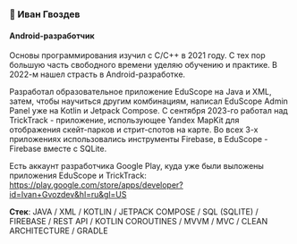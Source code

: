 ### 👋 Иван Гвоздев
#### Android-разработчик

Основы программирования изучил с C/C++ в 2021 году. С тех пор большую часть свободного времени уделяю обучению и практике. В 2022-м нашел страсть в Android-разработке.

Разработал образовательное приложение EduScope на Java и XML, затем, чтобы научиться другим комбинациям, написал EduScope Admin Panel уже на Kotlin и Jetpack Compose. С сентября 2023-го работал над TrickTrack - приложение, использующее Yandex MapKit для отображения скейт-парков и стрит-спотов на карте. Во всех 3-х приложениях использовались инструменты Firebase, в EduScope - Firebase вместе с SQLite.

Есть аккаунт разработчика Google Play, куда уже были выложены приложения EduScope и TrickTrack: https://play.google.com/store/apps/developer?id=Ivan+Gvozdev&hl=ru&gl=US

**Стек**: JAVA / XML / KOTLIN / JETPACK COMPOSE / SQL (SQLITE) / FIREBASE / REST API / KOTLIN COROUTINES / MVVM / MVC / CLEAN ARCHITECTURE / GRADLE




